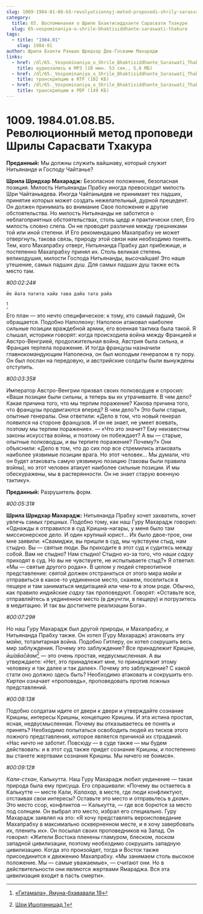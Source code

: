 ```yaml
---
slug: 1009-1984-01-08-b5-revolyutsionnyj-metod-propovedi-shrily-sarasvati-thakura
category:
  title: 65. Воспоминания о Шриле Бхактисиддханте Сарасвати Тхакуре
  slug: 65-vospominaniya-o-shrile-bhaktisiddhante-saraswati-thakure
tags:
  - title: "1984.01"
    slug: 1984-01
author: Шрила Бхакти Ракшак Шридхар Дев-Госвами Махарадж
links:
  - href: /dl/65._Vospominaniya_o_Shrile_Bhaktisiddhante_Saraswati_Thakure/1009_1984.01.08.B5_SridharMj_Revolyutsionniy_metod_propovedi_Shrily_Sarasvati_Thakura.mp3
    title: аудиозапись в MP3 (10 мин. 53 сек., 5,6 МБ)
  - href: /dl/65._Vospominaniya_o_Shrile_Bhaktisiddhante_Saraswati_Thakure/1009_1984.01.08.B5_SridharMj_Revolyutsionniy_metod_propovedi_Shrily_Sarasvati_Thakura.rtf
    title: транскрипцию в RTF (102 КБ)
  - href: /dl/65._Vospominaniya_o_Shrile_Bhaktisiddhante_Saraswati_Thakure/1009_1984.01.08.B5_SridharMj_Revolyutsionniy_metod_propovedi_Shrily_Sarasvati_Thakura.pdf
    title: транскрипцию в PDF (149 КБ)
---
```


# 1009. 1984.01.08.B5. Революционный метод проповеди Шрилы Сарасвати Тхакура

**Преданный:** Мы должны служить вайшнаву, который служит Нитьянанде и Господу Чайтанье?

**Шрила Шридхар Махарадж:** Безопасное положение, безопасная позиция. Милость Нитьянанды Прабху иногда превосходит милость Шри Чайтаньядева. Иногда Чайтаньядев не принимает тех падших, принятие которых может создать нежелательный, дурной прецедент. Он должен принимать во внимание Свое положение и другие обстоятельства. Но милость Нитьянанды не заботится о неблагоприятных обстоятельствах, столь щедр и практически слеп, Его милость словно слепа. Он не проводит различия между грешниками той или иной степени. И Его рекомендацию Махапрабху не может отвергнуть, такова связь, природу этой связи нам необходимо понять. Тем, кого Махапрабху отверг, Нитьянанда Прабху дал прибежище, и постепенно Махапрабху принял их. Столь великая степень великодушия, милости Господа Нитьянанды, высочайшая! Это наше утешение, самых падших душ. Для самых падших душ также есть место там.

*#00:02:24#*

    йе йата патита хайа тава дайа тата райа
[^_ftn1]

Его план — это нечто специфическое: к тому, кто самый падший, Он обращается. Подобно Наполеону: Наполеон атаковал наиболее сильные позиции враждебной армии, его военная тактика была такой. Я слышал, историки говорят: когда происходила война между Францией и Австро-Венгрией, продолжительная война, Австрия была сильна, и Франция терпела поражение. И тогда французы назначили главнокомандующим Наполеона, он был молодым генералом в ту пору. Он был послан на передовую, и австрийские солдаты были вынуждены отступить.

*#00:03:35#*

Император Австро-Венгрии призвал своих полководцев и спросил: «Ваши позиции были сильны, а теперь вы их утрачиваете. В чем дело? Какая причина того, что мы терпим поражение? Какова причина того, что французы продвигаются вперед? В чем дело?» Это были старые, опытные генералы. Они ответили: «Дело в том, что новый генерал появился на стороне французов. И он не знает, не умеет воевать, поэтому мы терпим поражение». — «Что это значит? Ему неизвестны законы искусства войны, и поэтому он побеждает? А вы — старые, опытные полководцы, и вы терпите поражение? Почему?» Они объяснили: «Дело в том, что до сих пор все стремились атаковать наиболее уязвимые позиции врага. Но этот человек… Мы думали, что он будет атаковать самую уязвимую позицию (таковы были правила войны), но этот человек атакует наиболее сильные позиции. И мы обескуражены, мы в растерянности. Он не знает старую военную тактику».

**Преданный:** Разрушитель форм.

*#00:05:31#*

**Шрила Шридхар Махарадж:** Нитьянанда Прабху хочет захватить, хочет увлечь самых грешных. Подобно тому, как наш Гуру Махарадж говорил: «Однажды я отправился в суд Кришна-нагары, у меня было там миссионерское дело. И один крупный юрист… Их было двое-трое, они мне заявили: «Свамиджи, вы пришли в суд, мы чувствуем стыд, нам стыдно. Вы — святые люди. Вы приходите в этот суд и судитесь между собой. Вам не стыдно? Нам стыдно! Стыдно из-за того, что наши *садху* приходят в суд. Но вы не чувствуете, не испытываете стыд?» Я ответил: «Мы — святые другого рода»». В целом у людей стереотипное представление: святой должен отстраниться от этого мира *майи* и отправиться в какое-то уединенное место, скажем, поселиться в пещере и там заниматься медитацией или чем-то в этом роде. Обычно, как правило индийские *садху* так проповедуют. Говорят: «Оставьте все, отправляйтесь в уединенное место (в джунгли, в пещеру) и погрузитесь в медитацию. И так вы достигнете реализации Бога».

*#00:07:29#*

Но наш Гуру Махарадж был другой природы, и Махапрабху, и Нитьянанда Прабху также. Он хотел (Гуру Махарадж) атаковать эту *майю*, тоталитарная война. Подобно Гитлеру, он хотел сокрушить весь мир заблуждения. Почему это заблуждение? Все принадлежит Кришне, *ӣш́а̄ва̄сйам*[^_ftn2] — это очень простая, недвусмысленная. А вы утверждаете: «Нет, это принадлежит мне, то принадлежит этому человеку и так далее и так далее». Почему это заблуждение? С какой стати оно должно здесь быть? Необходимо атаковать и сокрушить его. *Киртан* означает «проповедь», проповедовать против ложных представлений.

*#00:08:13#*

Подобно солдатам идите от двери к двери и утверждайте сознание Кришны, интересы Кришны, концепцию Кришны. И эта истина простая, ясная, недвусмысленная. Почему вы отказываетесь ее понять и принять? Необходимо попытаться освободить людей из тисков этого ложного представления, которое является причиной их страданий. «Нас ничто не заботит. Повсюду — в суде также — мы будем действовать: и в этот суд также придет сознание Кришны, и постепенно вы станете жертвами сознания Кришны. Мы ничего не боимся».

*#00:09:12#*

*Кали-стхан*, Калькутта. Наш Гуру Махарадж любил уединение — такая природа была ему присуща. Его спрашивали: «Почему вы остаетесь в Калькутте — месте Кали, *Калахар*, в месте, где люди конфликтуют, отстаивая свои интересы? Оставьте это место и отправьтесь в *дхам*». Это место ссор, конфликтов — Калькутта, — где все борются за место под солнцем. Он выбрал это место, избрал его специально. Гуру Махарадж заявлял на это: «Я хочу представлять вероисповедание Махапрабху в максимально оскверненном месте, и я хочу завербовать их, пленить их». Он посылал своих проповедников на Запад. Он говорил: «Жители Востока пленены гламуром, блеском, лоском западной цивилизации, поэтому необходимо сокрушить западную цивилизацию. Когда это произойдет, тогда и Восток также присоединится к движению Махапрабху. «Мы занимаем столь высокое положение. Мы — самые уважаемые», — считают они. Но в действительности они являются жертвами Ямараджа. Вся эта цивилизация входит в пасть смерти».



[^_ftn1]: [«Гитамала», Ямуна-бхававали 19](../notes/gitamala-yamuna-bhavavali/gitamala-yamuna-bhavavali-19.md)

[^_ftn2]: [Шри Ишопанишад 1](../notes/shri-ishopanishad/shri-ishopanishad-1.md)
